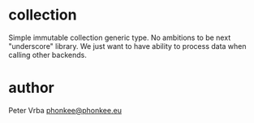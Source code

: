# collection

Simple immutable collection generic type. No ambitions to be next "underscore" library.
We just want to have ability to process data when calling other backends.

# author

Peter Vrba <phonkee@phonkee.eu>
